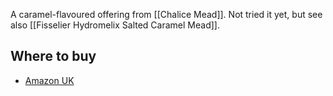 A caramel-flavoured offering from [[Chalice Mead]]. Not tried it yet, but see also [[Fisselier Hydromelix Salted Caramel Mead]].

## Where to buy

- [Amazon UK](https://amzn.to/3ckPWNQ)

